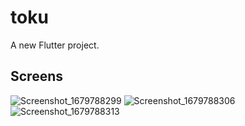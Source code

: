 # toku

A new Flutter project.

## Screens
![Screenshot_1679788299](https://user-images.githubusercontent.com/109968682/227747977-528541d0-f28a-43db-b481-833d8296834e.png)
![Screenshot_1679788306](https://user-images.githubusercontent.com/109968682/227747978-108f059f-7399-4643-8348-8f2e8fc9117f.png)
![Screenshot_1679788313](https://user-images.githubusercontent.com/109968682/227747980-9edb0f42-21ba-4f35-919d-b8803fbe88e1.png)


